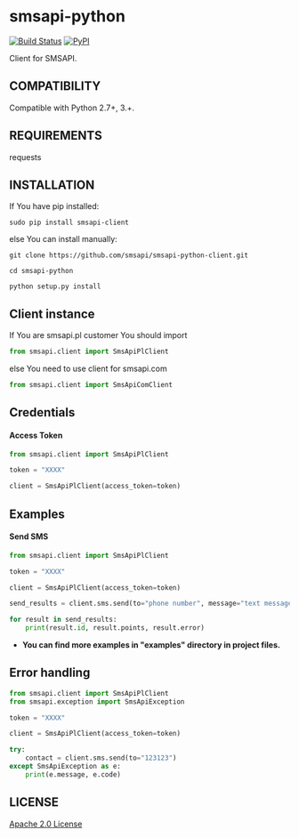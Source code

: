﻿# smsapi-python

[![Build Status](https://travis-ci.org/smsapi/smsapi-python-client.svg?branch=master)](https://travis-ci.org/smsapi/smsapi-python-client)
[![PyPI](https://img.shields.io/pypi/v/smsapi-client.svg)](https://pypi.python.org/pypi/smsapi-client)

Client for SMSAPI.

## COMPATIBILITY

Compatible with Python 2.7+, 3.+.

## REQUIREMENTS

requests

## INSTALLATION

If You have pip installed:

    sudo pip install smsapi-client

else You can install manually:

    git clone https://github.com/smsapi/smsapi-python-client.git

    cd smsapi-python

    python setup.py install

## Client instance

If You are smsapi.pl customer You should import

```python
from smsapi.client import SmsApiPlClient
```

else You need to use client for smsapi.com

```python
from smsapi.client import SmsApiComClient
```

## Credentials

#### Access Token

```python
from smsapi.client import SmsApiPlClient

token = "XXXX"

client = SmsApiPlClient(access_token=token)
```

## Examples

#### Send SMS

```python
from smsapi.client import SmsApiPlClient

token = "XXXX"

client = SmsApiPlClient(access_token=token)

send_results = client.sms.send(to="phone number", message="text message")

for result in send_results:
    print(result.id, result.points, result.error)
```

- **You can find more examples in "examples" directory in project files.**

## Error handling

```python
from smsapi.client import SmsApiPlClient
from smsapi.exception import SmsApiException

token = "XXXX"

client = SmsApiPlClient(access_token=token)

try:
    contact = client.sms.send(to="123123")
except SmsApiException as e:
    print(e.message, e.code)
```

## LICENSE

[Apache 2.0 License](https://github.com/smsapi/smsapi-python-client/blob/master/LICENSE)
